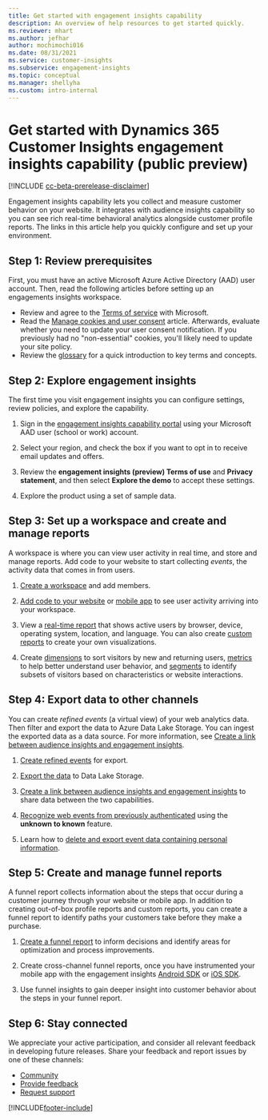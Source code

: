 ```yaml
---
title: Get started with engagement insights capability
description: An overview of help resources to get started quickly. 
ms.reviewer: mhart
ms.author: jefhar
author: mochimochi016
ms.date: 08/31/2021
ms.service: customer-insights
ms.subservice: engagement-insights 
ms.topic: conceptual
ms.manager: shellyha
ms.custom: intro-internal
---
```


# Get started with Dynamics 365 Customer Insights engagement insights capability (public preview)

[!INCLUDE [cc-beta-prerelease-disclaimer](includes/cc-beta-prerelease-disclaimer.md)]

Engagement insights capability lets you collect and measure customer behavior on your website. It integrates with audience insights capability so you can see rich real-time behavioral analytics alongside customer profile reports. The links in this article help you quickly configure and set up your environment.

## Step 1: Review prerequisites

First, you must have an active Microsoft Azure Active Directory (AAD) user account. Then, read the following articles before setting up an engagements insights workspace.

- Review and agree to the [Terms of service](terms-of-service.md) with Microsoft.  
- Read the [Manage cookies and user consent](user-consent-storage.md) article. Afterwards, evaluate whether you need to update your user consent notification. If you previously had no "non-essential" cookies, you'll likely need to update your site policy.
- Review the [glossary](glossary.md) for a quick introduction to key terms and concepts.

## Step 2: Explore engagement insights

The first time you visit engagement insights you can configure settings, review policies, and explore the capability.

1. Sign in the [engagement insights capability portal](https://home.ci.ai.dynamics.com/app/engagement-insights) using your Microsoft AAD user (school or work) account.

1. Select your region, and check the box if you want to opt in to receive email updates and offers.

1. Review the **engagement insights (preview) Terms of use** and **Privacy statement**, and then select **Explore the demo** to accept these settings.

1. Explore the product using a set of sample data.

##  Step 3: Set up a workspace and create and manage reports

A workspace is where you can view user activity in real time, and store and manage reports. Add code to your website to start collecting *events*, the activity data that comes in from users.

1. [Create a workspace](create-workspace.md) and add members.

1. [Add code to your website](instrument-website.md) or [mobile app](developer-resources.md#capture-events-from-mobile-apps) to see user activity arriving into your workspace.

1. View a [real-time report](view-reports.md) that shows active users by browser, device, operating system, location, and language. You can also create [custom reports](custom-reports.md) to create your own visualizations.

1. Create [dimensions](dimensions.md) to sort visitors by new and returning users, [metrics](metrics.md) to help better understand user behavior, and [segments](segments.md) to identify subsets of visitors based on characteristics or website interactions.
	
## Step 4: Export data to other channels

You can create *refined events* (a virtual view) of your web analytics data. Then filter and export the data to Azure Data Lake Storage. You can ingest the exported data as a data source. For more information, see [Create a link between audience insights and engagement insights](integrate-audience-insights-engagement-insights.md).

1. [Create refined events](refined-events.md) for export.

1. [Export the data](export-events.md) to Data Lake Storage.

1. [Create a link between audience insights and engagement insights](integrate-audience-insights-engagement-insights.md) to share data between the two capabilities.

1. [Recognize web events from previously authenticated](unknown-to-known.md) using the **unknown to known** feature.

1. Learn how to [delete and export event data containing personal information](delete-export-personal-data.md).

## Step 5: Create and manage funnel reports

A funnel report collects information about the steps that occur during a customer journey through your website or mobile app. In addition to creating out-of-box profile reports and custom reports, you can create a funnel report to identify paths your customers take before they make a purchase. 

1. [Create a funnel report](funnel-reports.md) to inform decisions and identify areas for optimization and process improvements.

1. Create cross-channel funnel reports, once you have instrumented your mobile app with the engagement insights [Android SDK](get-started-android.md) or [iOS SDK](get-started-ios.md).

1. Use funnel insights to gain deeper insight into customer behavior about the steps in your funnel report.
 
## Step 6: Stay connected

We appreciate your active participation, and consider all relevant feedback in developing future releases. Share your feedback and report issues by one of these channels:
- [Community](https://go.microsoft.com/fwlink/?linkid=2141648)
- [Provide feedback](https://go.microsoft.com/fwlink/?linkid=2143222)
- [Request support](https://go.microsoft.com/fwlink/?linkid=2145734) 


[!INCLUDE[footer-include](../includes/footer-banner.md)]
